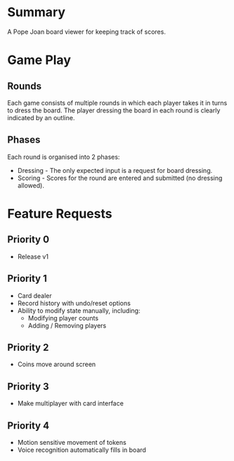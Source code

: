 # Summary

A Pope Joan board viewer for keeping track of scores.


# Game Play

## Rounds

Each game consists of multiple rounds in which each player takes it in turns
to dress the board.  The player dressing the board in each round is clearly
indicated by an outline.

## Phases

Each round is organised into 2 phases:
 * Dressing - The only expected input is a request for board dressing.
 * Scoring - Scores for the round are entered and submitted (no dressing allowed).


# Feature Requests

## Priority 0

* Release v1

## Priority 1

* Card dealer
* Record history with undo/reset options
* Ability to modify state manually, including:
  * Modifying player counts
  * Adding / Removing players

## Priority 2

* Coins move around screen

## Priority 3

* Make multiplayer with card interface

## Priority 4

* Motion sensitive movement of tokens
* Voice recognition automatically fills in board
